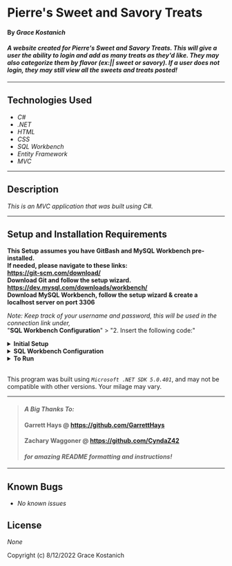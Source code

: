 # Pierre's Sweet and Savory Treats

#### By _**Grace Kostanich**_  

#### _A website created for Pierre's Sweet and Savory Treats. This will give a user the ability to login and add as many treats as they'd like. They may also categorize them by flavor (ex:|| sweet or savory). If a user does not login, they may still view all the sweets and treats posted!_  

---


## Technologies Used

* _C#_
* _.NET_
* _HTML_
* _CSS_
* _SQL Workbench_
* _Entity Framework_
* _MVC_

---
## Description

_This is an MVC application that was built using C#._

---
## Setup and Installation Requirements
**This Setup assumes you have GitBash and MySQL Workbench pre-installed.   
If needed, please navigate to these links:  
https://git-scm.com/download/  
Download Git and follow the setup wizard.  
https://dev.mysql.com/downloads/workbench/  
Download MySQL Workbench, follow the setup wizard & create a localhost server on port 3306**


*Note: Keep track of your username and password, this will be used in the connection link under,*  
"**SQL Workbench Configuration**" > "2. Insert the following code:"

<details>
<summary><strong>Initial Setup</strong></summary>
<ol>
<li>Copy the git repository url: https://github.com/User8240/Sweets_and_Treats.git
<li>Open a terminal and navigate to your Desktop with <strong>cd</strong> command
<li>Run,   
<strong>$ git clone https://github.com/User8240/Sweets_and_Treats.git</strong>
<li>In the terminal, navigate into the root directory of the cloned project folder "SweetsAndTreats.Solution".
<li>Navigate to the projects root directory, "SweetsAndTreats".
<li>Move onto "SQL Workbench Configuration" instructions below to build the necessary database.
<br>
</details>

<details>
<summary><strong>SQL Workbench Configuration</strong></summary>
<ol>
<li>Create an appsetting.json file in the "SweetsAndTreats" directory  
   <pre>SweetsAndTreats.Solution
   └── SweetsAndTreats
    └── appsetting.json</pre>
<li> Insert the following code: <br>

<pre>{
  "ConnectionStrings": {
    "DefaultConnection": "Server=localhost;Port=3306;database=grace_kostanich;uid=[YOUR-USERNAME-HERE];pwd=[YOUR-PASSWORD-HERE];"
  }
}</pre>
<small>*Note: you must include your password in the code block section labeled "YOUR-PASSWORD-HERE".</small><br>
<small>**Note: you must include your username in the code block section labeled "YOUR-USERNAME-HERE".</small><br>
<small>***Note: if you plan to push this cloned project to a public-facing repository, remember to add the appsettings.json file to your .gitignore before doing so.</small>

<li>In root directory of project folder "SweetsAndTreats", run
<br>
<strong>$ dotnet restore</strong>
<br>
<strong>$ dotnet build</strong>
<br>
<strong>$ dotnet ef migrations add restoreDatabase</strong>
<br>
<li>Then run <strong>$ dotnet ef database update and do the following:</strong>

<ol> 
  <li>Open SQL Workbench.
  <li>Navigate to "grace_kostanich" schema.
  <li>Click the drop down, select "Tables" drop down.
  <li>Verify the tables, you should see <strong>sweets</strong>, <strong>treats</strong>, & <strong>sweettreat</strong>.
  
</details>

<details>
<summary><strong>To Run</strong></summary>
Navigate to:  
   <pre>SweetsAndTreats.Solution
   └── <strong>SweetsAndTreats</strong></pre>

Run ```$ dotnet restore``` in the terminal.<br>
Run ```$ dotnet run``` in the terminal.
</details>
<br>

This program was built using *`Microsoft .NET SDK 5.0.401`*, and may not be compatible with other versions. Your milage may vary.

---

>#### _**A Big Thanks To:**_ 
>#### **Garrett Hays @ https://github.com/GarrettHays**    
>#### **Zachary Waggoner @ https://github.com/CyndaZ42**  
>#### _**for amazing README formatting and instructions!**_  

---

## Known Bugs

* _No known issues_

## License

_None_


Copyright (c) 8/12/2022 Grace Kostanich
